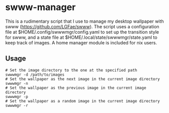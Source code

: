 # swww-manager

This is a rudimentary script that I use to manage my desktop wallpaper with swww (https://github.com/LGFae/swww). The script uses a configuration file at \$HOME/.config/swwwmgr/config.yaml to set up the transition style for swww, and a state file at \$HOME/.local/state/swwwmgr/state.yaml to keep track of images. A home manager module is included for nix users.

## Usage

```
# Set the image directory to the one at the specified path
swwwmgr -d /path/to/images
# Set the wallpaper as the next image in the current image directory
swwwmgr -n
# Set the wallpaper as the previous image in the current image directory
swwwmgr -p
# Set the wallpaper as a random image in the current image directory
swwwmgr -r
```
